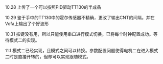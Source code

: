 10.28 上传了一个可以按照PID驱动TT130的半成品

10.29 鉴于手中的TT130中的霍尔传感器不精确，更改了输出CNT的间隔，并在Vofa上输出了个好波形

10.31 按键没有用，所以只能使用串口进行模式切换。已将每个时钟配置成功。等待模式二的实现。

11.1 模式二已经实现，且模式之间可以转换。参数配置问题使得电机二在进入模式二时是直接开转的，但却可以实现跟随模式。
